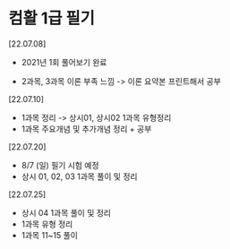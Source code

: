 # 컴활 1급 필기

 [22.07.08]
 
  - 2021년 1회 풀어보기 완료
  
  - 2과목, 3과목 이론 부족 느낌 -> 이론 요약본 프린트해서 공부

 [22.07.10]
 
  - 1과목 정리 -> 상시01, 상시02 1과목 유형정리
  - 1과목 주요개념 및 추가개념 정리 + 공부

 [22.07.20]

  - 8/7 (일) 필기 시험 예정
  - 상시 01, 02, 03 1과목 풀이 및 정리

 [22.07.25]

  - 상시 04 1과목 풀이 및 정리
  - 1과목 유형 정리
  - 1과목 11~15 풀이